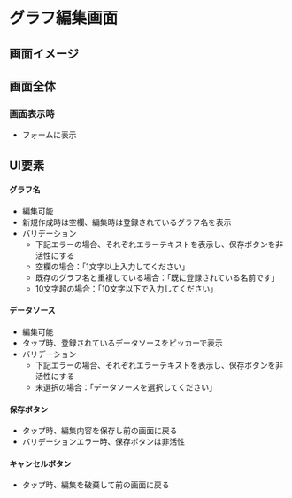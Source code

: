 # グラフ編集画面

## 画面イメージ



## 画面全体

### 画面表示時
- フォームに表示

## UI要素

#### グラフ名
- 編集可能
- 新規作成時は空欄、編集時は登録されているグラフ名を表示
- バリデーション
  - 下記エラーの場合、それぞれエラーテキストを表示し、保存ボタンを非活性にする
  - 空欄の場合：「1文字以上入力してください」
  - 既存のグラフ名と重複している場合：「既に登録されている名前です」
  - 10文字超の場合：「10文字以下で入力してください」

#### データソース
- 編集可能
- タップ時、登録されているデータソースをピッカーで表示
- バリデーション
  - 下記エラーの場合、それぞれエラーテキストを表示し、保存ボタンを非活性にする
  - 未選択の場合：「データソースを選択してください」

#### 保存ボタン
- タップ時、編集内容を保存し前の画面に戻る
- バリデーションエラー時、保存ボタンは非活性

#### キャンセルボタン
- タップ時、編集を破棄して前の画面に戻る
